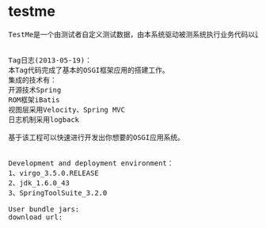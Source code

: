 testme
======

<pre>
TestMe是一个由测试者自定义测试数据，由本系统驱动被测系统执行业务代码以达到测试效果的平台


Tag日志(2013-05-19)：
本Tag代码完成了基本的OSGI框架应用的搭建工作。
集成的技术有：
开源技术Spring
ROM框架iBatis
视图层采用Velocity、Spring MVC
日志机制采用logback

基于该工程可以快速进行开发出你想要的OSGI应用系统。


Development and deployment environment：
1、virgo_3.5.0.RELEASE
2、jdk_1.6.0_43
3、SpringToolSuite_3.2.0

User bundle jars:
download url:
</pre>
